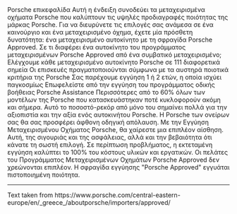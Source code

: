 <p-headline>
  Porsche επικεφαλίδα
</p-headline>

<p-text class="spacing-mt-32">
  Αυτή η ένδειξη συνοδεύει τα μεταχειρισμένα οχήματα Porsche που καλύπτουν τις υψηλές προδιαγραφές ποιότητας της μάρκας Porsche. Για να διευρύνετε τις επιλογές σας ανάμεσα σε ένα καινούργιο και ένα μεταχειρισμένο όχημα, έχετε μία πρόσθετη δυνατότητα: ένα μεταχειρισμένο αυτοκίνητο με τη σφραγίδα Porsche Approved.
</p-text>

<p-text class="spacing-mt-16">
  Σε τι διαφέρει ένα αυτοκίνητο του προγράμματος μεταχειρισμένων Porsche Approved από ένα συμβατικό μεταχειρισμένο;
</p-text>
 
<p-text-list class="spacing-mt-16">
<p-text-list-item>
  Ελέγχουμε κάθε μεταχειρισμένο αυτοκίνητο Porsche σε 111 διαφορετικά σημεία
</p-text-list-item>
<p-text-list-item>
  Οι επισκευές πραγματοποιούνται σύμφωνα με τα αυστηρά ποιοτικά κριτήρια της Porsche
</p-text-list-item>
<p-text-list-item>
  Σας παρέχουμε εγγύηση 1 ή 2 ετών, η οποία ισχύει παγκοσμίως
</p-text-list-item>
<p-text-list-item>
  Επωφελείστε από την εγγύηση του προγράμματος οδικής βοήθειας Porsche Assistance
</p-text-list-item>
</p-text-list>
  
<p-text class="spacing-mt-16">
  Περισσότερες από το 60% όλων των μοντέλων της Porsche που κατασκευάστηκαν ποτέ κυκλοφορούν ακόμη και σήμερα. Αυτό το ποσοστό-ρεκόρ από μόνο του σημαίνει πολλά για την αξιοπιστία και την αξία ενός αυτοκινήτου Porsche.
</p-text>

<p-text class="spacing-mt-16">
  Η Porsche των ονείρων σας θα σας προσφέρει άφθονη οδηγική απόλαυση. Με την Εγγύηση Μεταχειρισμένου Οχήματος Porsche, θα χαίρεστε μια επιπλέον αίσθηση. Αυτή, της σιγουριάς και της ασφάλειας, αλλά και την βεβαιότητα ότι κάνατε τη σωστή επιλογή. Σε περίπτωση προβλήματος, η εκτεταμένη εγγύηση καλύπτει το 100% του κόστους υλικών και εργατικών. Οι πελάτες του Προγράμματος Μεταχειρισμένων Οχημάτων Porsche Approved δεν χρεώνονται επιπλέον.
</p-text>

<p-text class="spacing-mt-16">
  Η σφραγίδα εγγύησης "Porsche Approved" εγγυάται πιστοποιημένη ποιότητα.
</p-text>

--- 

<p-text variant="small">
  Text taken from https://www.porsche.com/central-eastern-europe/en/_greece_/aboutporsche/importers/approved/
</p-text>
